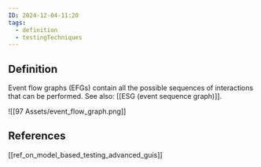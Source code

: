 ```yaml
---
ID: 2024-12-04-11:20
tags:
  - definition
  - testingTechniques
---
```

## Definition

Event flow graphs (EFGs) contain all the possible sequences of interactions that can be performed. See also: [[ESG (event sequence graph)]].

![[97 Assets/event_flow_graph.png]]
## References
[[ref_on_model_based_testing_advanced_guis]]